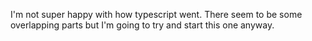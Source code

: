 I'm not super happy with how typescript went. There seem to be some overlapping parts but I'm going to try and start this one anyway.
